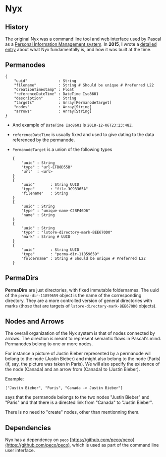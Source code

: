 # Nyx

## History

The original Nyx was a command line tool and web interface used by Pascal as a [Personal Information Management system](https://en.wikipedia.org/wiki/Personal_information_management). In **2015**, I wrote a [detailed entry](http://weblog.alseyn.net/index.php?uuid=40bd59d4-48de-454a-9a50-2c2a1c919e32) about what Nyx fundamentally is, and how it was built at the time.

## Permanodes


```
{
    "uuid"              : String
    "filename"          : String # Should be unique # Preferred L22
    "creationTimestamp" : Float
    "referenceDateTime" : DateTime Iso8601
    "description"       : String
    "targets"           : Array[PermanodeTarget]
    "nodes"             : Array[String]
    "arrows"            : Array[String]
}
```

- And example of `DateTime Iso8601` is `2018-12-06T23:23:48Z`. 

- `referenceDateTime` is usually fixed and used to give dating to the data referenced by the permanode.

- `PermanodeTarget` is a union of the following types

    ```
    {
        "uuid" : String
        "type" : "url-EFB8D55B"
        "url"  : <url>
    }
    {
        "uuid"       : String UUID
        "type"       : "file-3C93365A"
        "filename"   : String
    }
    {
        "uuid" : String
        "type" : "unique-name-C2BF46D6"
        "name" : String
    }
    {
        "uuid" : String
        "type" : "lstore-directory-mark-BEE670D0"
        "mark" : String # UUID
    }
    {
        "uuid"       : String UUID
        "type"       : "perma-dir-11859659"
        "foldername" : String # Should be unique # Preferred L22
    }
    ```

## PermaDirs

**PermaDirs** are just directories, with fixed immutable foldernames. The uuid of the `perma-dir-11859659` object is the name of the corresponding directory. They are a more controlled version of general directories with marks (those that are targets of `lstore-directory-mark-BEE670D0` objects).

## Nodes and Arrows

The overall organization of the Nyx system is that of nodes connected by arrows. The direction is meant to represent semantic flows in Pascal's mind. Permanodes belong to one or more nodes. 

For instance a picture of Justin Bieber represented by a permanode will belong to the node (Justin Bieber) and might also belong to the node (Paris) (if, say, the picture was taken in Paris). We will also specify the existence of the node (Canada) and an arrow from (Canada) to (Justin Bieber).


Example: 

```
["Justin Bieber", "Paris", "Canada -> Justin Bieber"]
```

says that the permanode belongs to the two nodes "Justin Bieber" and "Paris" and that there is a directed link from "Canada" to "Justin Bieber". 

There is no need to "create" nodes, other than mentionning them.

## Dependencies

Nyx has a dependency on `peco` [https://github.com/peco/peco](https://github.com/peco/peco), which is used as part of the command line user interface.


